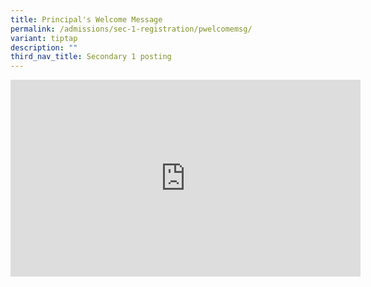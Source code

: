 ```yaml
---
title: Principal's Welcome Message
permalink: /admissions/sec-1-registration/pwelcomemsg/
variant: tiptap
description: ""
third_nav_title: Secondary 1 posting
---
```

<div class="iframe-wrapper"><iframe height="315" width="560" allowfullscreen="true" frameborder="0" src="https://www.youtube.com/embed/A13hYzhZ0z4?si=E8ujU0tQKL4yQYOw"></iframe></div><p></p>